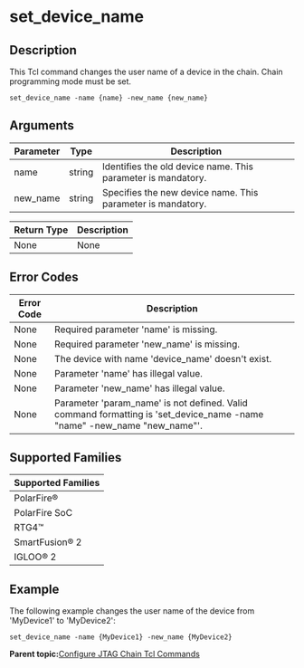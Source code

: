 # set\_device\_name

## Description

This Tcl command changes the user name of a device in the chain. Chain programming mode must be set.

```
set_device_name -name {name} -new_name {new_name}
```

## Arguments

|Parameter|Type|Description|
|---------|----|-----------|
|name|string|Identifies the old device name. This parameter is mandatory.|
|new\_name|string|Specifies the new device name. This parameter is mandatory.|

|Return Type|Description|
|-----------|-----------|
|None|None|

## Error Codes

|Error Code|Description|
|----------|-----------|
|None|Required parameter 'name' is missing.|
|None|Required parameter 'new\_name' is missing.|
|None|The device with name 'device\_name' doesn't exist.|
|None|Parameter 'name' has illegal value.|
|None|Parameter 'new\_name' has illegal value.|
|None|Parameter 'param\_name' is not defined. Valid command formatting is 'set\_device\_name -name "name" -new\_name "new\_name"'.|

## Supported Families

|Supported Families|
|------------------|
|PolarFire®|
|PolarFire SoC|
|RTG4™|
|SmartFusion® 2|
|IGLOO® 2|

## Example

The following example changes the user name of the device from 'MyDevice1' to 'MyDevice2':

```
set_device_name -name {MyDevice1} -new_name {MyDevice2}
```

**Parent topic:**[Configure JTAG Chain Tcl Commands](GUID-ABB3D62F-F2CF-49CC-9DC4-8C3B307A6A0A.md)

